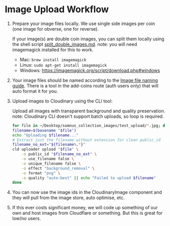 # Image Upload Workflow

1. Prepare your image files locally.
   We use single side images per coin (one image for obverse, one for reverse).

   If your image(s) are double coin images, you can split them locally using the shell script [split_double_images.md](split_double_images.md).
   note: you will need imagemagick installed for this to work.
   - Mac: `brew install imagemagick`
   - Linux: `sudo apt-get install imagemagick`
   - Windows: https://imagemagick.org/script/download.php#windows

2. Your image files should be named according to the [Image file naming guide](../README.md#image-file-naming-guide).
   There is a tool in the add-coins route (auth users only) that will auto format it for you.

3. Upload images to Cloudinary using the CLI tool:

   Upload all images with transparent background and quality preservation.
   note: Cloudinary CLI doesn't support batch uploads, so loop is required.

   ```bash
   for file in ~/Desktop/somnus_collection_images/test_upload/*.jpg; do
   filename=$(basename "$file")
   echo "Uploading $filename..."
   # Extract just the filename without extension for clean public_id
   filename_no_ext="${filename%.*}"
   cld uploader upload "$file" \
       -o public_id "$filename_no_ext" \
       -o use_filename false \
       -o unique_filename false \
       -o effect "background_removal" \
       -o format "png" \
       -o quality "auto:best" || echo "Failed to upload $filename"
   done
   ```

4. You can now use the image ids in the CloudinaryImage component and they will pull from the image store, auto optimise, etc.

5. If this ever costs significant money, we will code up something of our own and host images from Cloudflare or something. But this is great for low/no users.
